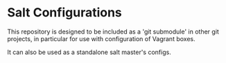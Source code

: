 Salt Configurations
===================

This repository is designed to be included as a 'git submodule' in other git projects, in particular for use with configuration of Vagrant boxes.

It can also be used as a standalone salt master's configs.
